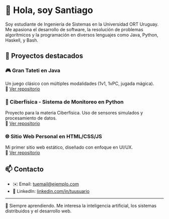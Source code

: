 # 👋 Hola, soy Santiago

Soy estudiante de Ingeniería de Sistemas en la Universidad ORT Uruguay. Me apasiona el desarrollo de software, la resolución de problemas algorítmicos y la programación en diversos lenguajes como Java, Python, Haskell, y Bash.

## 🚀 Proyectos destacados

### 🎮 Gran Tateti en Java
Un juego clásico con múltiples modalidades (1v1, 1vPC, jugada mágica).  
🔗 [Ver repositorio](https://github.com/tu-usuario/gran-tateti)

### 🤖 Ciberfísica - Sistema de Monitoreo en Python
Proyecto para la materia Ciberfísica. Uso de sensores simulados y procesamiento de datos.  
🔗 [Ver repositorio](https://github.com/tu-usuario/ciberfisica)

### 🌐 Sitio Web Personal en HTML/CSS/JS
Mi primer sitio web estático, diseñado con enfoque en UI/UX.  
🔗 [Ver repositorio](https://github.com/tu-usuario/mi-sitio-web)

## 📫 Contacto

- ✉️ Email: tuemail@ejemplo.com  
- 🔗 LinkedIn: [linkedin.com/in/tuusuario](https://linkedin.com/in/tuusuario)

---

🧠 Siempre aprendiendo. Me interesa la inteligencia artificial, los sistemas distribuidos y el desarrollo web.
